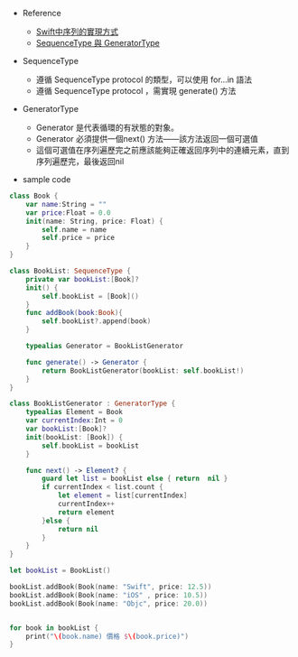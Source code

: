 - Reference
  - [Swift中序列的實現方式](http://www.futantan.com/2015/09/06/Sequence-Conformance/)
  - [SequenceType 與 GeneratorType](http://swiftcafe.io/2015/11/21/sequence/)

- SequenceType
  - 遵循 SequenceType protocol 的類型，可以使用 for...in 語法
  - 遵循 SequenceType protocol ，需實現 generate() 方法
  
- GeneratorType
  - Generator 是代表循環的有狀態的對象。
  - Generator 必須提供一個next() 方法——該方法返回一個可選值
  - 這個可選值在序列遍歷完之前應該能夠正確返回序列中的連續元素，直到序列遍歷完，最後返回nil
  

- sample code
```swift
class Book {
    var name:String = ""
    var price:Float = 0.0
    init(name: String, price: Float) {
        self.name = name
        self.price = price
    }
}

class BookList: SequenceType {
    private var bookList:[Book]?
    init() {
        self.bookList = [Book]()
    }
    func addBook(book:Book){
        self.bookList?.append(book)
    }

    typealias Generator = BookListGenerator

    func generate() -> Generator {
        return BookListGenerator(bookList: self.bookList!)
    }
}

class BookListGenerator : GeneratorType {
    typealias Element = Book
    var currentIndex:Int = 0
    var bookList:[Book]?
    init(bookList: [Book]) {
        self.bookList = bookList
    }

    func next() -> Element? {
        guard let list = bookList else { return  nil }
        if currentIndex < list.count {
            let element = list[currentIndex]
            currentIndex++
            return element
        }else {
            return nil
        }
    }
}

let bookList = BookList()

bookList.addBook(Book(name: "Swift", price: 12.5))
bookList.addBook(Book(name: "iOS" , price: 10.5))
bookList.addBook(Book(name: "Objc", price: 20.0))


for book in bookList {
    print("\(book.name) 價格 $\(book.price)")
}
```
